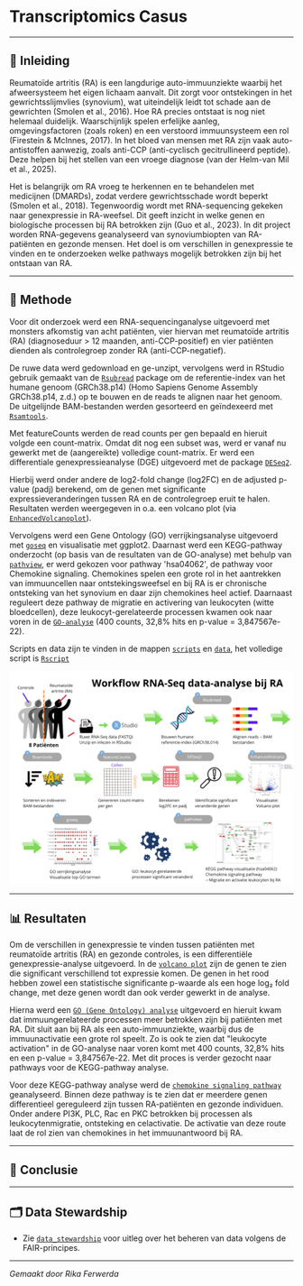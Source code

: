 # Transcriptomics Casus
____
## 🧾 Inleiding 

Reumatoïde artritis (RA) is een langdurige auto-immuunziekte waarbij het afweersysteem het eigen lichaam aanvalt. Dit zorgt voor ontstekingen in het gewrichtsslijmvlies (synovium), wat uiteindelijk leidt tot schade aan de gewrichten (Smolen et al., 2016). Hoe RA precies ontstaat is nog niet helemaal duidelijk. Waarschijnlijk spelen erfelijke aanleg, omgevingsfactoren (zoals roken) en een verstoord immuunsysteem een rol (Firestein & McInnes, 2017). In het bloed van mensen met RA zijn vaak auto-antistoffen aanwezig, zoals anti-CCP (anti-cyclisch gecitrullineerd peptide). 
Deze helpen bij het stellen van een vroege diagnose (van der Helm-van Mil et al., 2025).

Het is belangrijk om RA vroeg te herkennen en te behandelen met medicijnen (DMARDs), zodat verdere gewrichtsschade wordt beperkt (Smolen et al., 2018). Tegenwoordig wordt met RNA-sequencing gekeken naar genexpressie in RA-weefsel. Dit geeft inzicht in welke genen en biologische processen bij RA betrokken zijn (Guo et al., 2023). In dit project worden RNA-gegevens geanalyseerd van synoviumbiopten van RA-patiënten en gezonde mensen. Het doel is om verschillen in genexpressie te vinden en te onderzoeken welke pathways mogelijk betrokken zijn bij het ontstaan van RA.

___
## 🧪 Methode

Voor dit onderzoek werd een RNA-sequencinganalyse uitgevoerd met monsters afkomstig van acht patiënten, vier hiervan met reumatoïde artritis (RA) (diagnoseduur > 12 maanden, anti-CCP-positief) en vier patiënten dienden als controlegroep zonder RA (anti-CCP-negatief). 

De ruwe data werd gedownload en ge-unzipt, vervolgens werd in RStudio gebruik gemaakt van de [`Rsubread`](./scripts/Rsubread.R) package om de referentie-index van het humane genoom (GRCh38.p14) (Homo Sapiens Genome Assembly GRCh38.p14, z.d.) op te bouwen en de reads te alignen naar het genoom. De uitgelijnde BAM-bestanden werden gesorteerd en geïndexeerd met [`Rsamtools`](./scripts/Rsamtools.R).

Met featureCounts werden de read counts per gen bepaald en hieruit volgde een count-matrix. Omdat dit nog een subset was, werd er vanaf nu gewerkt met de (aangereikte) volledige count-matrix. Er werd een differentiale genexpressieanalyse (DGE) uitgevoerd met de package [`DESeq2`](./scripts/deseq.R). 

Hierbij werd onder andere de log2-fold change (log2FC) en de adjusted p-value (padj) berekend, om de genen met significante expressieveranderingen tussen RA en de controlegroep eruit te halen. Resultaten werden weergegeven in o.a. een volcano plot (via [`EnhancedVolcanoplot`](./scripts/EnhancedVolcano.R)).

Vervolgens werd een Gene Ontology (GO) verrijkingsanalyse uitgevoerd met [`goseq`](./scripts/goseq.R) en visualisatie met ggplot2. Daarnast werd een KEGG-pathway onderzocht (op basis van de resultaten van de GO-analyse) met behulp van [`pathview`](./scripts/pathview.R), er werd gekozen voor pathway 'hsa04062', de pathway voor Chemokine signaling. Chemokines spelen een grote rol in het aantrekken van immuuncellen naar ontstekingsweefsel en bij RA is er chronische ontsteking van het synovium en daar zijn chemokines heel actief. Daarnaast reguleert deze pathway de migratie en activering van leukocyten (witte bloedcellen), deze leukocyt-gerelateerde processen kwamen ook naar voren in de [`GO-analyse`](./resultaten/GO-analyse.png) (400 counts, 32,8% hits en p-value = 3,847567e-22).

Scripts en data zijn te vinden in de mappen [`scripts`](./scripts) en [`data`](./data), het volledige script is [`Rscript`](./scripts/Rscript.R)

<p align="center">
  <img src="assets/Workflow.png" alt="Workflow RNA-Seq data-analyse bij RA" width="600"/>
</p>

___
## 📊 Resultaten

Om de verschillen in genexpressie te vinden tussen patiënten met reumatoïde artritis (RA) en gezonde controles, is een differentiële genexpressie-analyse uitgevoerd. In de [`volcano plot`](./resultaten/EnhancedVolcanoPlot.png) zijn de genen te zien die significant verschillend tot expressie komen. De genen in het rood hebben zowel een statistische significante p-waarde als een hoge log₂ fold change, met deze genen wordt dan ook verder gewerkt in de analyse.

Hierna werd een [`GO (Gene Ontology) analyse`](./resultaten/GO-analyse.png) uitgevoerd en hieruit kwam dat immuungerelateerde processen meer betrokken zijn bij patiënten met RA. Dit sluit aan bij RA als een auto-immuunziekte, waarbij dus de immuunactivatie een grote rol speelt. Zo is ook te zien dat "leukocyte activation" in de GO-analyse naar voren komt  met 400 counts, 32,8% hits en een p-value = 3,847567e-22. Met dit proces is verder gezocht naar pathways voor de KEGG-pathway analyse.

Voor deze KEGG-pathway analyse werd de [`chemokine signaling pathway`](./resultaten/hsa04062.pathview.png) geanalyseerd. Binnen deze pathway is te zien dat er meerdere genen differentieel gereguleerd zijn tussen RA-patiënten en gezonde individuen. Onder andere PI3K, PLC, Rac en PKC betrokken bij processen als leukocytenmigratie, ontsteking en celactivatie. De activatie van deze route laat de rol zien van chemokines in het immuunantwoord bij RA. 
___
## 🎯 Conclusie


___
## 🗂️ Data Stewardship

- Zie [`data_stewardship`](./data_stewardship) voor uitleg over het beheren van data volgens de FAIR-principes.

___

*Gemaakt door Rika Ferwerda*
